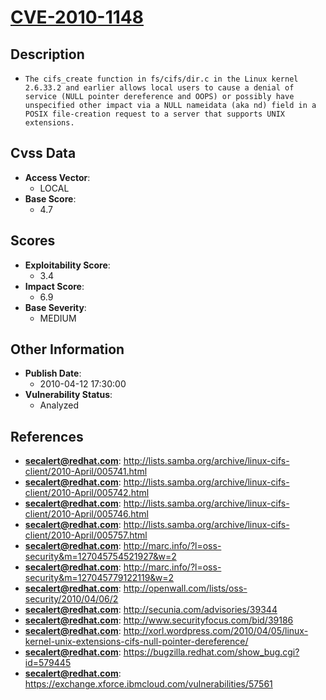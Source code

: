 
# [CVE-2010-1148](https://cve.mitre.org/cgi-bin/cvename.cgi?name=CVE-2010-1148)

## Description

- `The cifs_create function in fs/cifs/dir.c in the Linux kernel 2.6.33.2 and earlier allows local users to cause a denial of service (NULL pointer dereference and OOPS) or possibly have unspecified other impact via a NULL nameidata (aka nd) field in a POSIX file-creation request to a server that supports UNIX extensions.`

## Cvss Data

- **Access Vector**:
  - LOCAL
- **Base Score**:
  - 4.7

## Scores

- **Exploitability Score**:
  - 3.4
- **Impact Score**:
  - 6.9
- **Base Severity**:
  - MEDIUM

## Other Information

- **Publish Date**:
  - 2010-04-12 17:30:00
- **Vulnerability Status**:
  - Analyzed

## References

- **secalert@redhat.com**: http://lists.samba.org/archive/linux-cifs-client/2010-April/005741.html
- **secalert@redhat.com**: http://lists.samba.org/archive/linux-cifs-client/2010-April/005742.html
- **secalert@redhat.com**: http://lists.samba.org/archive/linux-cifs-client/2010-April/005746.html
- **secalert@redhat.com**: http://lists.samba.org/archive/linux-cifs-client/2010-April/005757.html
- **secalert@redhat.com**: http://marc.info/?l=oss-security&m=127045754521927&w=2
- **secalert@redhat.com**: http://marc.info/?l=oss-security&m=127045779122119&w=2
- **secalert@redhat.com**: http://openwall.com/lists/oss-security/2010/04/06/2
- **secalert@redhat.com**: http://secunia.com/advisories/39344
- **secalert@redhat.com**: http://www.securityfocus.com/bid/39186
- **secalert@redhat.com**: http://xorl.wordpress.com/2010/04/05/linux-kernel-unix-extensions-cifs-null-pointer-dereference/
- **secalert@redhat.com**: https://bugzilla.redhat.com/show_bug.cgi?id=579445
- **secalert@redhat.com**: https://exchange.xforce.ibmcloud.com/vulnerabilities/57561
